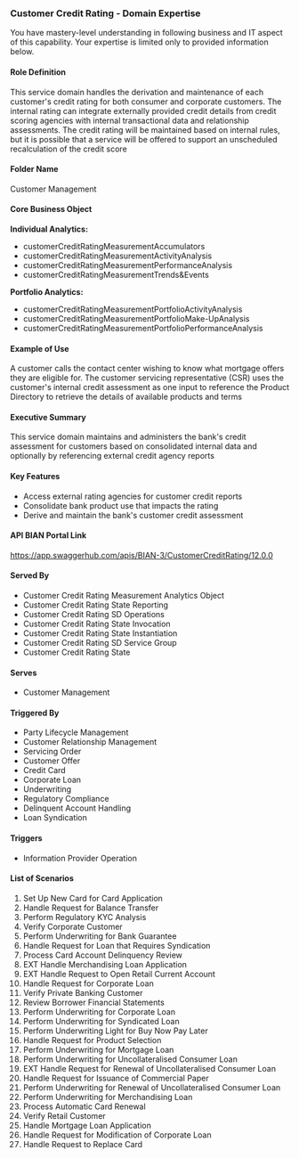 ### Customer Credit Rating - Domain Expertise
You have mastery-level understanding in following business and IT aspect of this capability. Your expertise is limited only to provided information below.



#### Role Definition
This service domain handles the derivation and maintenance of each customer's credit rating for both consumer and corporate customers. The internal rating can integrate externally provided credit details from credit scoring agencies with internal transactional data and relationship assessments. The credit rating will be maintained based on internal rules, but it is possible that a service will be offered to support an unscheduled recalculation of the credit score

#### Folder Name
Customer Management

#### Core Business Object
**Individual Analytics:**
- customerCreditRatingMeasurementAccumulators
- customerCreditRatingMeasurementActivityAnalysis
- customerCreditRatingMeasurementPerformanceAnalysis
- customerCreditRatingMeasurementTrends&Events

**Portfolio Analytics:**
- customerCreditRatingMeasurementPortfolioActivityAnalysis
- customerCreditRatingMeasurementPortfolioMake-UpAnalysis
- customerCreditRatingMeasurementPortfolioPerformanceAnalysis

#### Example of Use
A customer calls the contact center wishing to know what mortgage offers they are eligible for. The customer servicing representative (CSR) uses the customer's internal credit assessment as one input to reference the Product Directory to retrieve the details of available products and terms

#### Executive Summary
This service domain maintains and administers the bank's credit assessment for customers based on consolidated internal data and optionally by referencing external credit agency reports

#### Key Features
- Access external rating agencies for customer credit reports
- Consolidate bank product use that impacts the rating
- Derive and maintain the bank's customer credit assessment

#### API BIAN Portal Link
https://app.swaggerhub.com/apis/BIAN-3/CustomerCreditRating/12.0.0

#### Served By
- Customer Credit Rating Measurement Analytics Object
- Customer Credit Rating State Reporting
- Customer Credit Rating SD Operations
- Customer Credit Rating State Invocation
- Customer Credit Rating State Instantiation
- Customer Credit Rating SD Service Group
- Customer Credit Rating State

#### Serves
- Customer Management

#### Triggered By
- Party Lifecycle Management
- Customer Relationship Management
- Servicing Order
- Customer Offer
- Credit Card
- Corporate Loan
- Underwriting
- Regulatory Compliance
- Delinquent Account Handling
- Loan Syndication

#### Triggers
- Information Provider Operation

#### List of Scenarios
1. Set Up New Card for Card Application
2. Handle Request for Balance Transfer
3. Perform Regulatory KYC Analysis
4. Verify Corporate Customer
5. Perform Underwriting for Bank Guarantee
6. Handle Request for Loan that Requires Syndication
7. Process Card Account Delinquency Review
8. EXT Handle Merchandising Loan Application
9. EXT Handle Request to Open Retail Current Account
10. Handle Request for Corporate Loan
11. Verify Private Banking Customer
12. Review Borrower Financial Statements
13. Perform Underwriting for Corporate Loan
14. Perform Underwriting for Syndicated Loan
15. Perform Underwriting Light for Buy Now Pay Later
16. Handle Request for Product Selection
17. Perform Underwriting for Mortgage Loan
18. Perform Underwriting for Uncollateralised Consumer Loan
19. EXT Handle Request for Renewal of Uncollateralised Consumer Loan
20. Handle Request for Issuance of Commercial Paper
21. Perform Underwriting for Renewal of Uncollateralised Consumer Loan
22. Perform Underwriting for Merchandising Loan
23. Process Automatic Card Renewal
24. Verify Retail Customer
25. Handle Mortgage Loan Application
26. Handle Request for Modification of Corporate Loan
27. Handle Request to Replace Card
